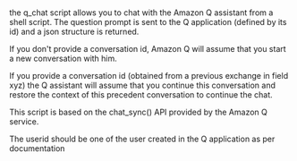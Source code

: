 # <UNDER CONSTRUCTION>
the q_chat script allows you to chat with the Amazon Q assistant from a shell script.
The question prompt is sent to the Q application (defined by its id) and a json structure is returned.

If you don't provide a conversation id, Amazon Q will assume that you start a new conversation with him.

If you provide a conversation id (obtained from a previous exchange in field xyz) the Q assistant will assume that you continue this conversation and restore the context of this precedent conversation to continue the chat.

This script is based on the chat_sync() API provided by the Amazon Q service.

The userid should be one of the user created in the Q application as per documentation